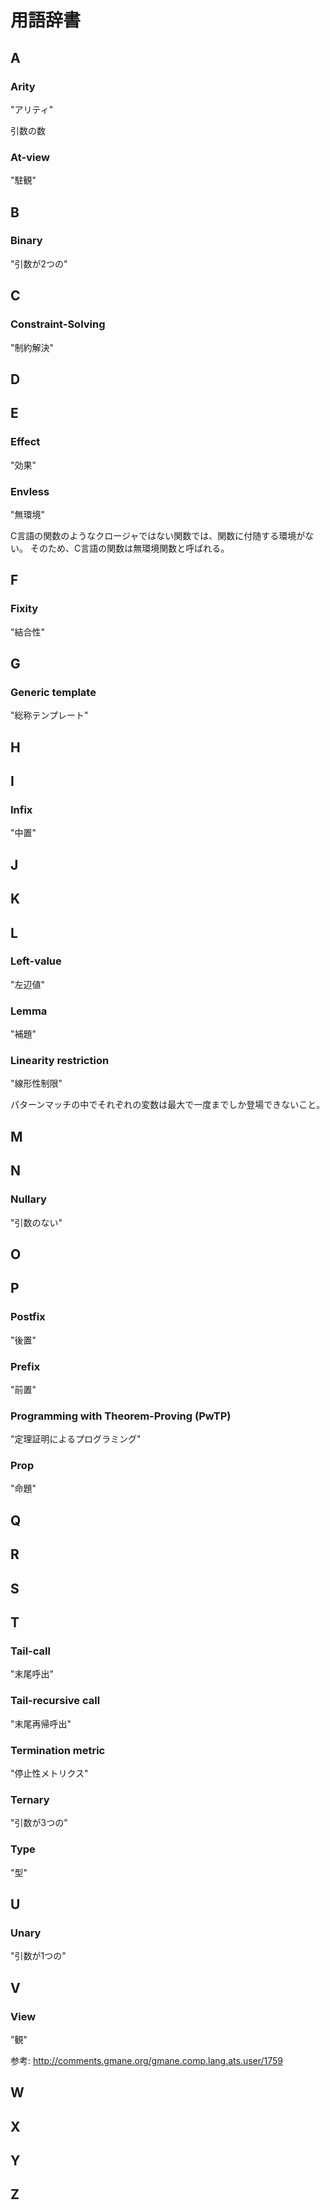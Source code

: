 # 用語辞書

## A

### Arity

"アリティ"

引数の数

### At-view

"駐観"

## B

### Binary

"引数が2つの"

## C

### Constraint-Solving

"制約解決"

## D
## E

### Effect

"効果"

### Envless

"無環境"

C言語の関数のようなクロージャではない関数では、関数に付随する環境がない。
そのため、C言語の関数は無環境関数と呼ばれる。

## F

### Fixity

"結合性"

## G

### Generic template

"総称テンプレート"

## H
## I

### Infix

"中置"

## J
## K
## L

### Left-value

"左辺値"

### Lemma

"補題"

### Linearity restriction

"線形性制限"

パターンマッチの中でそれぞれの変数は最大で一度までしか登場できないこと。

## M
## N

### Nullary

"引数のない"

## O
## P

### Postfix

"後置"

### Prefix

"前置"

### Programming with Theorem-Proving (PwTP)

"定理証明によるプログラミング"

### Prop

"命題"

## Q
## R
## S
## T

### Tail-call

"末尾呼出"

### Tail-recursive call

"末尾再帰呼出"

### Termination metric

"停止性メトリクス"

### Ternary

"引数が3つの"

### Type

"型"

## U

### Unary

"引数が1つの"

## V

### View

"観"

参考: http://comments.gmane.org/gmane.comp.lang.ats.user/1759

## W
## X
## Y
## Z
